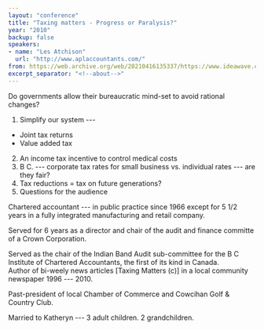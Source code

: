 ```yaml
---
layout: "conference"
title: "Taxing matters - Progress or Paralysis?"
year: "2010"
backup: false
speakers:
- name: "Les Atchison"
  url: "http://www.aplaccountants.com/"
from: https://web.archive.org/web/20210416135337/https://www.ideawave.ca/the-conference/taxing-matters-progress-or-paralysis
excerpt_separator: "<!--about-->"
---
```


Do governments allow their bureaucratic mind-set to avoid rational changes?

1. Simplify our system ---
* Joint tax returns
* Value added tax
2. An income tax incentive to control medical costs  
3. B C. --- corporate tax rates for small business vs. individual rates --- are
they fair?  
4. Tax reductions = tax on future generations?  
5. Questions for the audience

<!--about-->

Chartered accountant --- in public practice since 1966 except for 5 1/2 years in
a fully integrated manufacturing and retail company.  

Served for 6 years as a director and chair of the audit and finance committe
of a Crown Corporation.  

Served as the chair of the Indian Band Audit sub-committee for the B C
Institute of Chartered Accountants, the first of its kind in Canada.  
Author of bi-weely news articles [Taxing Matters (c)] in a local community
newspaper 1996 --- 2010.  

Past-president of local Chamber of Commerce and Cowcihan Golf & Country Club.  

Married to Katheryn --- 3 adult children. 2 grandchildren.
